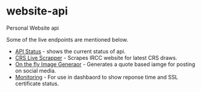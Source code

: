 # website-api

Personal Website api

Some of the live endpoints are mentioned below.

- [API Status](https://api.tarunsingh.dev) - shows the current status of api.
- [CRS Live Scrapper](https://api.tarunsingh.dev/crs-service) - Scrapes IRCC website for latest CRS draws.
- [On the fly Image Generaor](https://api.tarunsingh.dev/image-generator/get-one) - Generates a quote based iamge for posting on social media.
- [Monitoring](https://api.tarunsingh.dev/monitoring?url=tarunsingh.dev) - For use in dashbaord to show reponse time and SSL certificate status.
